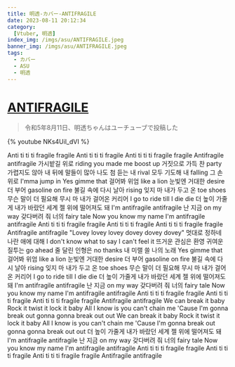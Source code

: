 ```yaml
---
title: 明透-カバー-ANTIFRAGILE
date: 2023-08-11 20:12:34
category:
  [Vtuber, 明透]
index_img: /imgs/asu/ANTIFRAGILE.jpeg
banner_img: /imgs/asu/ANTIFRAGILE.jpeg
tags:
  - カバー
  - ASU
  - 明透
---
```


<script src='/js/diy/resize-ifram.js'></script>

# [ANTIFRAGILE](https://www.youtube.com/watch?v=KuSqaYSLtJc)

> 令和5年8月11日、明透ちゃんはユーチューブで投稿した

{% youtube NKs4Uil_dVI %}


Anti ti ti ti fragile fragile
Anti ti ti ti fragile
Anti ti ti ti fragile fragile
Antifragile antifragile
가시밭길 위로 riding you made me boost up
거짓으로 가득 찬 party 가렵지도 않아
내 뒤에 말들이 많아 나도 첨 듣는 내 rival
모두 기도해 내 falling
그 손 위로 I'mma jump in
Yes gimme that
걸어봐 위엄 like a lion 눈빛엔 거대한 desire
더 부어 gasoline on fire 불길 속에 다시 날아 rising
잊지 마 내가 두고 온 toe shoes
무슨 말이 더 필요해
무시 마 내가 걸어온 커리어
I go to ride till I die die
더 높이 가줄게 내가 바랐던 세계 젤 위에
떨어져도 돼 I'm antifragile antifragile
난 지금 on my way 갖다버려 줘 너의 fairy tale
Now you know my name
I'm antifragile antifragile
Anti ti ti ti fragile fragile Anti ti ti ti fragile
Anti ti ti ti fragile fragile
Antifragile antifragile
"Lovey lovey lovey dovey dovey dovey"
멋대로 정하네 나란 애에 대해
I don't know what to say I can't feel it
뜨거운 관심은 환영 귀여운 질투는 go ahead
줄 달린 인형은 no thanks 내 미랠 쓸 나의 노래
Yes gimme that
걸어봐 위엄 like a lion 눈빛엔 거대한 desire
더 부어 gasoline on fire 불길 속에 다시 날아 rising
잊지 마 내가 두고 온 toe shoes
무슨 말이 더 필요해
무시 마 내가 걸어온 커리어
I go to ride till I die die
더 높이 가줄게 내가 바랐던 세계 젤 위에
떨어져도 돼 I'm antifragile antifragile
난 지금 on my way 갖다버려 줘 너의 fairy tale
Now you know my name
I'm antifragile antifragile
Anti ti ti ti fragile fragile Anti ti ti ti fragile
Anti ti ti ti fragile fragile
Antifragile antifragile
We can break it baby Rock it twist it lock it baby
All I know is you can't chain me
'Cause I'm gonna break out gonna gonna break out out
We can break it baby Rock it twist it lock it baby
All I know is you can't chain me
'Cause I'm gonna break out gonna gonna break out out
더 높이 가줄게 내가 바랐던 세계 젤 위에
떨어져도 돼 I'm antifragile antifragile
난 지금 on my way 갖다버려 줘 너의 fairy tale
Now you know my name
I'm antifragile antifragile
Anti ti ti ti fragile fragile Anti ti ti ti fragile
Anti ti ti ti fragile fragile
Antifragile antifragile
